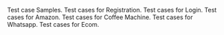 Test case Samples.
Test cases for Registration.
Test cases for Login.
Test cases for Amazon.
Test cases for Coffee Machine.
Test cases for Whatsapp.
Test cases for Ecom.
